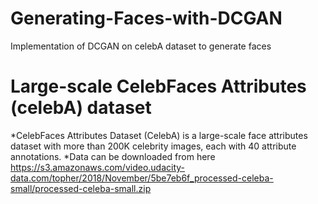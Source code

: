# Generating-Faces-with-DCGAN
Implementation of DCGAN on celebA dataset to generate faces
# Large-scale CelebFaces Attributes (celebA) dataset
*CelebFaces Attributes Dataset (CelebA) is a large-scale face attributes dataset with more than 200K celebrity images, each with 40 attribute annotations.
*Data can be downloaded from here 
https://s3.amazonaws.com/video.udacity-data.com/topher/2018/November/5be7eb6f_processed-celeba-small/processed-celeba-small.zip
